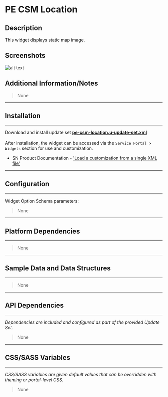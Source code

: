# PE CSM Location

## Description

This widget displays static map image.

## Screenshots
![alt text](../images/pe-csm-location.png "PE CSM Location")

## Additional Information/Notes
> None
---
## Installation
---
Download and install update set **[pe-csm-location.u-update-set.xml](https://github.com/platform-experience/serviceportal-widget-library/blob/master/pe-csm-location/pe-csm-location.u-update-set.xml)** <br/><br/>
After installation, the widget can be accessed via the `Service Portal > Widgets` section for use and customization.<br/>
* SN Product Documentation - ['Load a customization from a single XML file'](https://docs.servicenow.com/bundle/istanbul-application-development/page/build/system-update-sets/task/t_LoadCustomizationsFromAnXMLFile.html)

---
## Configuration
---
Widget Option Schema parameters:
> None
---
## Platform Dependencies
---
> None
---
## Sample Data and Data Structures
---
> None
---
## API Dependencies
---
<i>Dependencies are included and configured as part of the provided Update Set.</i>
> None
---
## CSS/SASS Variables
---
_CSS/SASS variables are given default values that can be overridden with theming or portal-level CSS._
> None